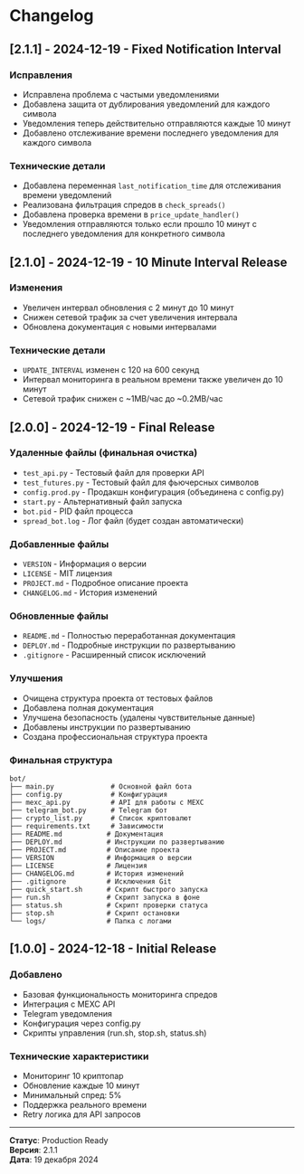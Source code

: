 # Changelog

## [2.1.1] - 2024-12-19 - Fixed Notification Interval

### Исправления
- Исправлена проблема с частыми уведомлениями
- Добавлена защита от дублирования уведомлений для каждого символа
- Уведомления теперь действительно отправляются каждые 10 минут
- Добавлено отслеживание времени последнего уведомления для каждого символа

### Технические детали
- Добавлена переменная `last_notification_time` для отслеживания времени уведомлений
- Реализована фильтрация спредов в `check_spreads()`
- Добавлена проверка времени в `price_update_handler()`
- Уведомления отправляются только если прошло 10 минут с последнего уведомления для конкретного символа

## [2.1.0] - 2024-12-19 - 10 Minute Interval Release

### Изменения
- Увеличен интервал обновления с 2 минут до 10 минут
- Снижен сетевой трафик за счет увеличения интервала
- Обновлена документация с новыми интервалами

### Технические детали
- `UPDATE_INTERVAL` изменен с 120 на 600 секунд
- Интервал мониторинга в реальном времени также увеличен до 10 минут
- Сетевой трафик снижен с ~1MB/час до ~0.2MB/час

## [2.0.0] - 2024-12-19 - Final Release

### Удаленные файлы (финальная очистка)
- `test_api.py` - Тестовый файл для проверки API
- `test_futures.py` - Тестовый файл для фьючерсных символов
- `config.prod.py` - Продакшн конфигурация (объединена с config.py)
- `start.py` - Альтернативный файл запуска
- `bot.pid` - PID файл процесса
- `spread_bot.log` - Лог файл (будет создан автоматически)

### Добавленные файлы
- `VERSION` - Информация о версии
- `LICENSE` - MIT лицензия
- `PROJECT.md` - Подробное описание проекта
- `CHANGELOG.md` - История изменений

### Обновленные файлы
- `README.md` - Полностью переработанная документация
- `DEPLOY.md` - Подробные инструкции по развертыванию
- `.gitignore` - Расширенный список исключений

### Улучшения
- Очищена структура проекта от тестовых файлов
- Добавлена полная документация
- Улучшена безопасность (удалены чувствительные данные)
- Добавлены инструкции по развертыванию
- Создана профессиональная структура проекта

### Финальная структура
```
bot/
├── main.py              # Основной файл бота
├── config.py            # Конфигурация
├── mexc_api.py          # API для работы с MEXC
├── telegram_bot.py      # Telegram бот
├── crypto_list.py       # Список криптовалют
├── requirements.txt     # Зависимости
├── README.md           # Документация
├── DEPLOY.md           # Инструкции по развертыванию
├── PROJECT.md          # Описание проекта
├── VERSION             # Информация о версии
├── LICENSE             # Лицензия
├── CHANGELOG.md        # История изменений
├── .gitignore          # Исключения Git
├── quick_start.sh      # Скрипт быстрого запуска
├── run.sh              # Скрипт запуска в фоне
├── status.sh           # Скрипт проверки статуса
├── stop.sh             # Скрипт остановки
└── logs/               # Папка с логами
```

## [1.0.0] - 2024-12-18 - Initial Release

### Добавлено
- Базовая функциональность мониторинга спредов
- Интеграция с MEXC API
- Telegram уведомления
- Конфигурация через config.py
- Скрипты управления (run.sh, stop.sh, status.sh)

### Технические характеристики
- Мониторинг 10 криптопар
- Обновление каждые 10 минут
- Минимальный спред: 5%
- Поддержка реального времени
- Retry логика для API запросов

---

**Статус**: Production Ready  
**Версия**: 2.1.1  
**Дата**: 19 декабря 2024
